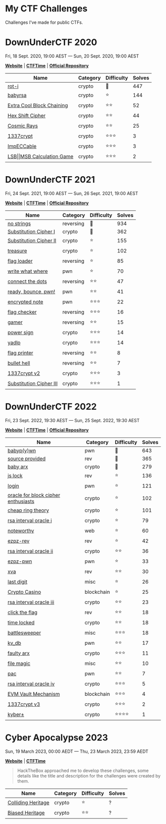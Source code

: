 # My CTF Challenges

Challenges I've made for public CTFs.

# DownUnderCTF 2020
Fri, 18 Sept. 2020, 19:00 AEST — Sun, 20 Sept. 2020, 19:00 AEST

[**Website**](https://duc.tf) | [**CTFTime**](https://ctftime.org/event/1084/) | [**Official Repository**](https://github.com/DownUnderCTF/Challenges_2020_Public)

|Name|Category|Difficulty|Solves|
|---|---|---|---|
|[rot-i](downunderctf-2020/rot-i)|crypto|👶|447|
|[babyrsa](downunderctf-2020/babyrsa)|crypto|⭐️|144|
|[Extra Cool Block Chaining](downunderctf-2020/extra-cool-block-chaining)|crypto|⭐️⭐️|52|
|[Hex Shift Cipher](downunderctf-2020/hex-shift-cipher)|crypto|⭐️⭐️|44|
|[Cosmic Rays](downunderctf-2020/cosmic-rays)|crypto|⭐️⭐️|25|
|[1337crypt](downunderctf-2020/1337crypt)|crypto|⭐️⭐️⭐️|3|
|[ImpECCable](downunderctf-2020/impeccable)|crypto|⭐️⭐️⭐️|3|
|[LSB\|\|MSB Calculation Game](downunderctf-2020/lsb-msb-calculation-game)|crypto|⭐️⭐️⭐️|2|

# DownUnderCTF 2021
Fri, 24 Sept. 2021, 19:00 AEST — Sun, 26 Sept. 2021, 19:00 AEST

[**Website**](https://duc.tf) | [**CTFTime**](https://ctftime.org/event/1312/) | [**Official Repository**](https://github.com/DownUnderCTF/Challenges_2021_Public)

|Name|Category|Difficulty|Solves|
|---|---|---|---|
|[no strings](downunderctf-2021/no-strings)|reversing|👶|934|
|[Substitution Cipher I](downunderctf-2021/substitution-cipher-i)|crypto|👶|362|
|[Substitution Cipher II](downunderctf-2021/substitution-cipher-ii)|crypto|⭐️|155|
|[treasure](downunderctf-2021/treasure)|crypto|⭐️|102|
|[flag loader](downunderctf-2021/flag-loader)|reversing|⭐️|85|
|[write what where](downunderctf-2021/write-what-where)|pwn|⭐️|70|
|[connect the dots](downunderctf-2021/connect-the-dots)|reversing|⭐️⭐️|47|
|[ready, bounce, pwn!](downunderctf-2021/ready-bounce-pwn)|pwn|⭐️⭐️|41|
|[encrypted note](downunderctf-2021/encrypted-note)|pwn|⭐️⭐️⭐️|22|
|[flag checker](downunderctf-2021/flag-checker)|reversing|⭐️⭐️⭐️|16|
|[gamer](downunderctf-2021/gamer)|reversing|⭐️⭐️|15|
|[power sign](downunderctf-2021/power-sign)|crypto|⭐️⭐️⭐️|14|
|[yadlp](downunderctf-2021/yadlp)|crypto|⭐️⭐️⭐️|14|
|[flag printer](downunderctf-2021/flag-printer)|reversing|⭐️⭐️|8|
|[bullet hell](downunderctf-2021/bullet-hell)|reversing|⭐️⭐️|7|
|[1337crypt v2](downunderctf-2021/1337crypt-v2)|crypto|⭐️⭐️⭐️|3|
|[Substitution Cipher III](downunderctf-2021/substitution-cipher-iii)|crypto|⭐️⭐️⭐️|1|

# DownUnderCTF 2022
Fri, 23 Sept. 2022, 19:30 AEST — Sun, 25 Sept. 2022, 19:30 AEST

[**Website**](https://duc.tf) | [**CTFTime**](https://ctftime.org/event/1625/) | [**Official Repository**](https://github.com/DownUnderCTF/Challenges_2022_Public)

|Name|Category|Difficulty|Solves|
|---|---|---|---|
|[babyp(y)wn](downunderctf-2022/babypywn)|pwn|👶|643|
|[source provided](downunderctf-2022/source-provided)|rev|👶|365|
|[baby arx](downunderctf-2022/baby-arx)|crypto|👶|279|
|[js lock](downunderctf-2022/js-lock)|rev|⭐️|136|
|[login](downunderctf-2022/login)|pwn|⭐️|121|
|[oracle for block cipher enthusiasts](downunderctf-2022/oracle-for-block-cipher-enthusiasts)|crypto|⭐️|102|
|[cheap ring theory](downunderctf-2022/cheap-ring-theory)|crypto|⭐️|101|
|[rsa interval oracle i](downunderctf-2022/rsa-interval-oracle-i)|crypto|⭐️|79|
|[noteworthy](downunderctf-2022/noteworthy)|web|⭐️|60|
|[ezpz-rev](downunderctf-2022/ezpz-rev)|rev|⭐️|42|
|[rsa interval oracle ii](downunderctf-2022/rsa-interval-oracle-ii)|crypto|⭐️⭐️|36|
|[ezpz-pwn](downunderctf-2022/ezpz-pwn)|pwn|⭐️|33|
|[xva](downunderctf-2022/xva)|rev|⭐️⭐️|30|
|[last digit](downunderctf-2022/last-digit)|misc|⭐️|26|
|[Crypto Casino](downunderctf-2022/crypto-casino)|blockchain|⭐️|25|
|[rsa interval oracle iii](downunderctf-2022/rsa-interval-oracle-iii)|crypto|⭐️⭐️|23|
|[click the flag](downunderctf-2022/click-the-flag)|rev|⭐️⭐️|18|
|[time locked](downunderctf-2022/time-locked)|crypto|⭐️⭐️|18|
|[battlesweeper](downunderctf-2022/battlesweeper)|misc|⭐️⭐️⭐️|18|
|[kv_db](downunderctf-2022/kv-db)|pwn|⭐️⭐️|17|
|[faulty arx](downunderctf-2022/faulty-arx)|crypto|⭐️⭐️⭐️|11|
|[file magic](downunderctf-2022/file-magic)|misc|⭐️⭐️|10|
|[pac](downunderctf-2022/pac)|pwn|⭐️⭐️|7|
|[rsa interval oracle iv](downunderctf-2022/rsa-interval-oracle-iv)|crypto|⭐️⭐️⭐️|5|
|[EVM Vault Mechanism](downunderctf-2022/evm-vault-mechanism)|blockchain|⭐️⭐️⭐️|4|
|[1337crypt v3](downunderctf-2022/1337crypt-v3)|crypto|⭐️⭐️⭐️|2|
|[kyber±](downunderctf-2022/kyber)|crypto|⭐️⭐️⭐️⭐️|1|

# Cyber Apocalypse 2023
Sun, 19 March 2023, 00:00 AEDT — Thu, 23 March 2023, 23:59 AEDT

[**Website**](https://ctf.hackthebox.com/event/details/cyber-apocalypse-2023-the-cursed-mission-821) | [**CTFTime**](https://ctftime.org/event/1889/) 
> HackTheBox approached me to develop these challenges, some details like the title and description for the challenges were created by them.

|Name|Category|Difficulty|Solves|
|---|---|---|---|
|[Colliding Heritage](cyber-apocalypse-2023/colliding-heritage)|crypto|⭐️|?|
|[Biased Heritage](cyber-apocalypse-2023/biased-heritage)|crypto|⭐️⭐️|?|

